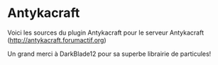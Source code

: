 Antykacraft
===========

Voici les sources du plugin Antykacraft pour le serveur Antykacraft
(http://antykacraft.forumactif.org)

Un grand merci à DarkBlade12 pour sa superbe librairie de particules! 

